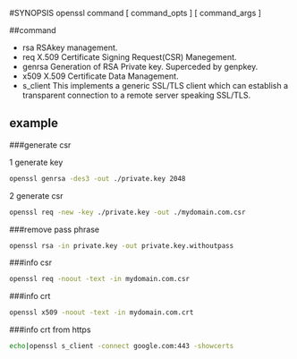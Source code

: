 

#SYNOPSIS
openssl command [ command_opts ] [ command_args ]

##command

- rsa RSAkey management.
- req X.509 Certificate Signing Request(CSR) Manegement.
- genrsa Generation of RSA Private key.  Superceded by genpkey.
- x509 X.509 Certificate Data Management.
- s_client This implements a generic SSL/TLS client which can establish a transparent connection to a remote server speaking SSL/TLS.

## example

###generate csr

1 generate key  

```bash
openssl genrsa -des3 -out ./private.key 2048
```
2 generate csr  

```bash
openssl req -new -key ./private.key -out ./mydomain.com.csr
```
###remove pass phrase
```bash
openssl rsa -in private.key -out private.key.withoutpass
```

###info csr
```bash
openssl req -noout -text -in mydomain.com.csr
```

###info crt
```bash
openssl x509 -noout -text -in mydomain.com.crt
```
###info crt from https
```bash
echo|openssl s_client -connect google.com:443 -showcerts
 ```
